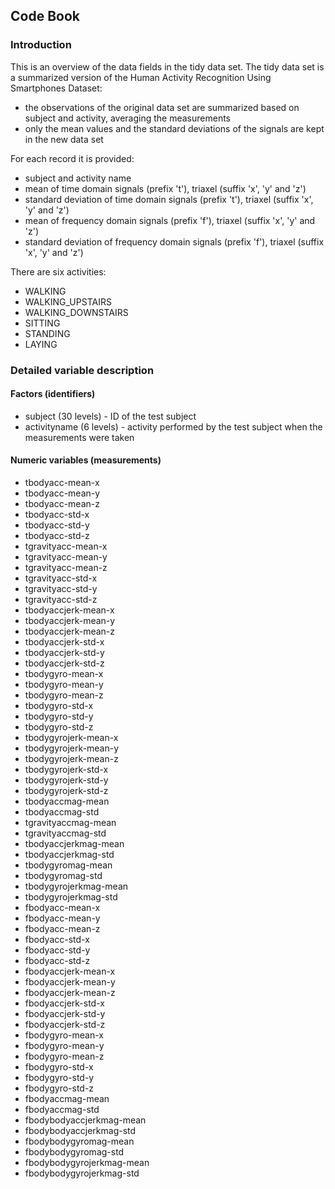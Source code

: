 ## Code Book

### Introduction

This is an overview of the data fields in the tidy data set. The tidy data set is a summarized version of the Human Activity Recognition Using Smartphones Dataset:

*  the observations of the original data set are summarized based on subject and activity, averaging the measurements
*  only the mean values and the standard deviations of the signals are kept in the new data set

For each record it is provided:

*  subject and activity name
*  mean of time domain signals (prefix 't'), triaxel (suffix 'x', 'y' and 'z')
*  standard deviation of time domain signals (prefix 't'), triaxel (suffix 'x', 'y' and 'z')
*  mean of frequency domain signals (prefix 'f'), triaxel (suffix 'x', 'y' and 'z')
*  standard deviation of frequency domain signals (prefix 'f'), triaxel (suffix 'x', 'y' and 'z')

There are six activities:

*  WALKING
*  WALKING_UPSTAIRS
*  WALKING_DOWNSTAIRS
*  SITTING
*  STANDING
*  LAYING


### Detailed variable description

#### Factors (identifiers)

*  subject (30 levels) - ID of the test subject
*  activityname (6 levels) - activity performed by the test subject when the measurements were taken


#### Numeric variables (measurements)

*  tbodyacc-mean-x
*  tbodyacc-mean-y
*  tbodyacc-mean-z
*  tbodyacc-std-x
*  tbodyacc-std-y
*  tbodyacc-std-z
*  tgravityacc-mean-x
*  tgravityacc-mean-y
*  tgravityacc-mean-z
*  tgravityacc-std-x
*  tgravityacc-std-y
*  tgravityacc-std-z
*  tbodyaccjerk-mean-x
*  tbodyaccjerk-mean-y
*  tbodyaccjerk-mean-z
*  tbodyaccjerk-std-x
*  tbodyaccjerk-std-y
*  tbodyaccjerk-std-z
*  tbodygyro-mean-x
*  tbodygyro-mean-y
*  tbodygyro-mean-z
*  tbodygyro-std-x
*  tbodygyro-std-y
*  tbodygyro-std-z
*  tbodygyrojerk-mean-x
*  tbodygyrojerk-mean-y
*  tbodygyrojerk-mean-z
*  tbodygyrojerk-std-x
*  tbodygyrojerk-std-y
*  tbodygyrojerk-std-z
*  tbodyaccmag-mean
*  tbodyaccmag-std
*  tgravityaccmag-mean
*  tgravityaccmag-std
*  tbodyaccjerkmag-mean
*  tbodyaccjerkmag-std
*  tbodygyromag-mean
*  tbodygyromag-std
*  tbodygyrojerkmag-mean
*  tbodygyrojerkmag-std
*  fbodyacc-mean-x
*  fbodyacc-mean-y
*  fbodyacc-mean-z
*  fbodyacc-std-x
*  fbodyacc-std-y
*  fbodyacc-std-z
*  fbodyaccjerk-mean-x
*  fbodyaccjerk-mean-y
*  fbodyaccjerk-mean-z
*  fbodyaccjerk-std-x
*  fbodyaccjerk-std-y
*  fbodyaccjerk-std-z
*  fbodygyro-mean-x
*  fbodygyro-mean-y
*  fbodygyro-mean-z
*  fbodygyro-std-x
*  fbodygyro-std-y
*  fbodygyro-std-z
*  fbodyaccmag-mean
*  fbodyaccmag-std
*  fbodybodyaccjerkmag-mean
*  fbodybodyaccjerkmag-std
*  fbodybodygyromag-mean
*  fbodybodygyromag-std
*  fbodybodygyrojerkmag-mean
*  fbodybodygyrojerkmag-std